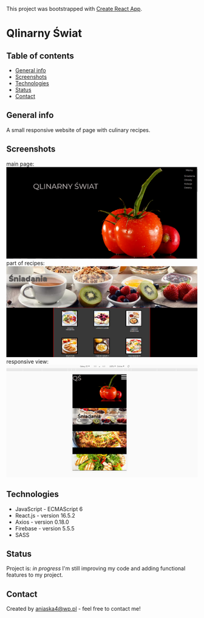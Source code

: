 This project was bootstrapped with [Create React App](https://github.com/facebook/create-react-app).

# Qlinarny Świat


## Table of contents
* [General info](#general-info)
* [Screenshots](#screenshots)
* [Technologies](#technologies)
* [Status](#status)
* [Contact](#contact)

## General info
A small responsive website of page with culinary recipes. 

## Screenshots
main page:
![Example screenshot](./src/images/print_1.png)
part of recipes:
![Example screenshot](./src/images/print_2.png)
responsive view:
![Example screenshot](./src/images/print_3.png)

## Technologies
* JavaScript - ECMAScript 6
* React.js - version 16.5.2
* Axios - version 0.18.0
* Firebase - version 5.5.5
* SASS

## Status
Project is: _in progress_
I'm still improving my code and adding functional features to my project.



## Contact
Created by [aniaska4@wp.pl](https://www.linkedin.com/in/anna-belka-71793649/) - feel free to contact me!